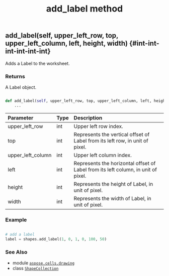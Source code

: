 ﻿---
title: add_label method
second_title: Aspose.Cells for Python via .NET API References
description: 
type: docs
weight: 150
url: /aspose.cells.drawing/shapecollection/add_label/
is_root: false
---

## add_label(self, upper_left_row, top, upper_left_column, left, height, width) {#int-int-int-int-int-int}

Adds a Label to the worksheet.


### Returns 


A Label object.


```python

def add_label(self, upper_left_row, top, upper_left_column, left, height, width):
    ...
```


| Parameter | Type | Description |
| :- | :- | :- |
| upper_left_row | int | Upper left row index. |
| top | int | Represents the vertical  offset of Label from its left row, in unit of pixel. |
| upper_left_column | int | Upper left column index. |
| left | int | Represents the horizontal offset of Label from its left column, in unit of pixel. |
| height | int | Represents the height of Label, in unit of pixel. |
| width | int | Represents the width of Label, in unit of pixel. |

### Example 


```python

# add a label
label = shapes.add_label(1, 0, 1, 0, 100, 50)

```



### See Also
* module [`aspose.cells.drawing`](../../)
* class [`ShapeCollection`](/cells/python-net/aspose.cells.drawing/shapecollection)
